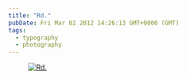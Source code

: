 ```yaml
---
title: "Rd."
pubDate: Fri Mar 02 2012 14:26:13 GMT+0000 (GMT)
tags:
  - typography
  - photography
---
```


<figure><a href="http://www.flickr.com/photos/domchristie/6800222818/" title="Rd. by dom christie, on Flickr"><img src="https://farm8.staticflickr.com/7179/6800222818_c27e121aff.jpg" alt="Rd."></a></figure>
